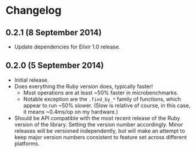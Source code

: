 # Changelog

## 0.2.1 (8 September 2014)

 * Update dependencies for Elixir 1.0 release.

## 0.2.0 (5 September 2014)

 * Initial release.
 * Does everything the Ruby version does, typically faster!
    - Most operations are at least ~50% faster in microbenchmarks.
    - Notable exception are the `.find_by_*` family of functions, which appear
      to run ~50% slower. (Slow is relative of course, in this case, it means
      ~0.4ms/op on my hardware.)
 * Should be API compatible with the most recent release of the Ruby version of
   the library.  Setting the version number accordingly.  Minor releases will be
   versioned independently, but will make an attempt to keep major version
   numbers consistent to feature set across different platforms.
